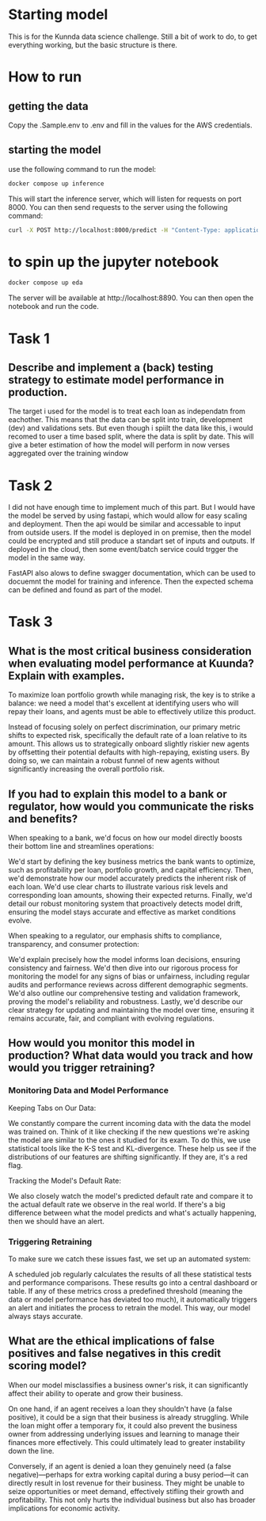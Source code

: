 # Starting model
This is for the Kunnda data science challenge. Still a bit of work to do, to get 
everything working, but the basic structure is there.

# How to run
## getting the data
Copy the .Sample.env to .env and fill in the values for the AWS credentials.

## starting the model
use the following command to run the model:
```bash
docker compose up inference
```
This will start the inference server, which will listen for requests on port 8000. 
You can then send requests to the server using the following command:
```bash
curl -X POST http://localhost:8000/predict -H "Content-Type: application/json" -d '{loan_csv}'
```

# to spin up the jupyter notebook
```bash
docker compose up eda
```
The server will be available at http://localhost:8890. You can then open the notebook and run the code.

# Task 1
## Describe and implement a (back) testing strategy to estimate model performance in production.
The target i used for the model is to treat each loan as independatn from eachother. This means
that the data can be split into train, development (dev) and validations sets. But even though
i spiilt the data like this, i would recomed to user a time based split, where the data is split
by date. This will give a beter estimation of how the model will perform in now verses aggregated over the
training window

# Task 2
I did not have enough time to implement much of this part. But I would have the model be served by using
fastapi, which would allow for easy scaling and deployment. Then the api would be similar and accessable to input from
outside users. If the model is deployed in on premise, then the model could be encrypted and still
produce a standart set of inputs and outputs. If deployed in the cloud, then some event/batch service
could trgger the model in the same way. 

FastAPI also alows to define swagger documentation, which can be used to docuemnt the model for training and
inference. Then the expected schema can be defined and found as part of the model.

# Task 3
## What is the most critical business consideration when evaluating model performance at Kuunda? Explain with examples.
To maximize loan portfolio growth while managing risk, the key is to strike a balance: we need a model that's 
excellent at identifying users who will repay their loans, and agents must be able to effectively utilize this product.

Instead of focusing solely on perfect discrimination, our primary metric shifts to expected risk, specifically 
the default rate of a loan relative to its amount. This allows us to strategically onboard slightly riskier new 
agents by offsetting their potential defaults with high-repaying, existing users. By doing so, we can maintain a 
robust funnel of new agents without significantly increasing the overall portfolio risk.
## If you had to explain this model to a bank or regulator, how would you communicate the risks and benefits?
When speaking to a bank, we'd focus on how our model directly boosts their bottom line and streamlines operations:

We'd start by defining the key business metrics the bank wants to optimize, such as profitability per loan, 
portfolio growth, and capital efficiency. Then, we'd demonstrate how our model accurately predicts the inherent 
risk of each loan. We'd use clear charts to illustrate various risk levels and corresponding loan amounts, showing 
their expected returns. Finally, we'd detail our robust monitoring system that proactively detects model drift, 
ensuring the model stays accurate and effective as market conditions evolve.

When speaking to a regulator, our emphasis shifts to compliance, transparency, and consumer protection:

We'd explain precisely how the model informs loan decisions, ensuring consistency and fairness. We'd then dive into
our rigorous process for monitoring the model for any signs of bias or unfairness, including regular audits and
performance reviews across different demographic segments. We'd also outline our comprehensive testing and validation
framework, proving the model's reliability and robustness. Lastly, we'd describe our clear strategy for updating and 
maintaining the model over time, ensuring it remains accurate, fair, and compliant with evolving regulations.
## How would you monitor this model in production? What data would you track and how would you trigger retraining?
### Monitoring Data and Model Performance
Keeping Tabs on Our Data:

We constantly compare the current incoming data with the data the model was trained on. Think of it like checking 
if the new questions we're asking the model are similar to the ones it studied for its exam.
To do this, we use statistical tools like the K-S test and KL-divergence. These help us see if the distributions of 
our features are shifting significantly. If they are, it's a red flag.

Tracking the Model's Default Rate:

We also closely watch the model's predicted default rate and compare it to the actual default rate we observe
in the real world.
If there's a big difference between what the model predicts and what's actually happening, then we should have an alert.

### Triggering Retraining
To make sure we catch these issues fast, we set up an automated system:

A scheduled job regularly calculates the results of all these statistical tests and performance comparisons.
These results go into a central dashboard or table.
If any of these metrics cross a predefined threshold (meaning the data or model performance has deviated too much), 
it automatically triggers an alert and initiates the process to retrain the model. This way, our model always 
stays accurate.
## What are the ethical implications of false positives and false negatives in this credit scoring model?
When our model misclassifies a business owner's risk, it can significantly affect their ability to operate and 
grow their business.

On one hand, if an agent receives a loan they shouldn't have (a false positive), it could be a sign that their 
business is already struggling. While the loan might offer a temporary fix, it could also prevent the business 
owner from addressing underlying issues and learning to manage their finances more effectively. This could ultimately 
lead to greater instability down the line.

Conversely, if an agent is denied a loan they genuinely need (a false negative)—perhaps for extra working capital 
during a busy period—it can directly result in lost revenue for their business. They might be unable to seize 
opportunities or meet demand, effectively stifling their growth and profitability. This not only hurts the individual 
business but also has broader implications for economic activity.
